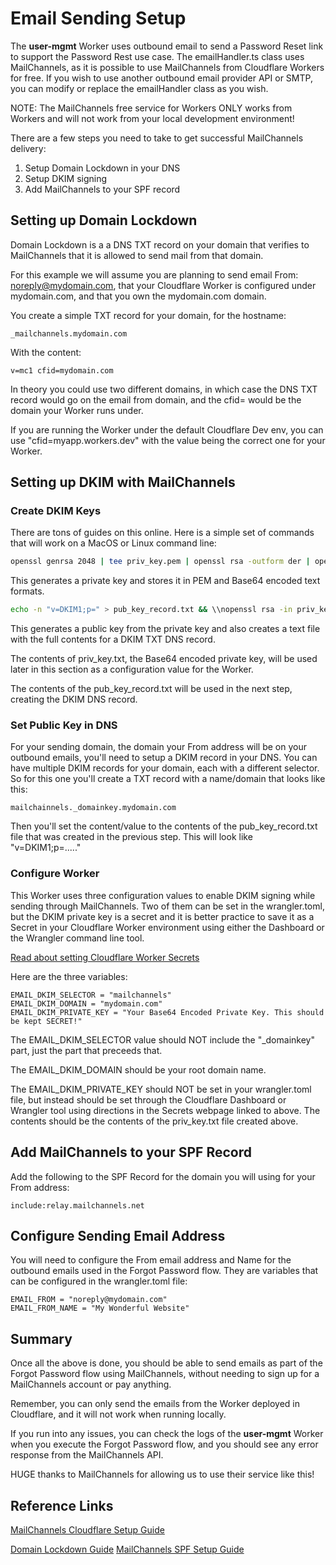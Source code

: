 # Email Sending Setup

The **user-mgmt** Worker uses outbound email to send a Password Reset link to support the Password Rest use case. The emailHandler.ts class uses MailChannels, as it is possible to use MailChannels from Cloudflare Workers for free.  If you wish to use another outbound email provider API or SMTP, you can modify or replace the emailHandler class as you wish.

NOTE: The MailChannels free service for Workers ONLY works from Workers and will not work from your local development environment!


There are a few steps you need to take to get successful MailChannels delivery:

1. Setup Domain Lockdown in your DNS
2. Setup DKIM signing
3. Add MailChannels to your SPF record


## Setting up Domain Lockdown
Domain Lockdown is a a DNS TXT record on your domain that verifies to MailChannels that it is allowed to send mail from that domain.

For this example we will assume you are planning to send email From: noreply@mydomain.com, that your Cloudflare Worker is configured under mydomain.com, and that you own the mydomain.com domain.

You create a simple TXT record for your domain, for the hostname:

```
_mailchannels.mydomain.com
```

With the content:
```
v=mc1 cfid=mydomain.com
```

 In theory you could use two different domains, in which case the DNS TXT record would go on the email from domain, and the cfid= would be the domain your Worker runs under.

 If you are running the Worker under the default Cloudflare Dev env, you can use "cfid=myapp.workers.dev" with the value being the correct one for your Worker.


 ## Setting up DKIM with MailChannels

 ### Create DKIM Keys

There are tons of guides on this online. Here is a simple set of commands that will work on a MacOS or Linux command line:

```bash
openssl genrsa 2048 | tee priv_key.pem | openssl rsa -outform der | openssl base64 -A > priv_key.txt\n
```

This generates a private key and stores it in PEM and Base64 encoded text formats.

```bash
echo -n "v=DKIM1;p=" > pub_key_record.txt && \\nopenssl rsa -in priv_key.pem -pubout -outform der | openssl base64 -A >> pub_key_record.txt\n
```

This generates a public key from the private key and also creates a text file with the full contents for a DKIM TXT DNS record.

The contents of priv_key.txt, the Base64 encoded private key, will be used later in this section as a configuration value for the Worker.

The contents of the pub_key_record.txt will be used in the next step, creating the DKIM DNS record.



### Set Public Key in DNS

For your sending domain, the domain your From address will be on your outbound emails, you'll need to setup a DKIM record in your DNS. You can have multiple DKIM records for your domain, each with a different selector.  So for this one you'll create a TXT record with a name/domain that looks like this:

```
mailchainnels._domainkey.mydomain.com
```

Then you'll set the content/value to the contents of the pub_key_record.txt file that was created in the previous step.  This will look like "v=DKIM1;p=....."


### Configure Worker

This Worker uses three configuration values to enable DKIM signing while sending through MailChannels. Two of them can be set in the wrangler.toml, but the DKIM private key is a secret and it is better practice to save it as a Secret in your Cloudflare Worker environment using either the Dashboard or the Wrangler command line tool.

[Read about setting Cloudflare Worker Secrets](https://developers.cloudflare.com/workers/configuration/secrets/)


Here are the three variables:

```
EMAIL_DKIM_SELECTOR = "mailchannels"
EMAIL_DKIM_DOMAIN = "mydomain.com"
EMAIL_DKIM_PRIVATE_KEY = "Your Base64 Encoded Private Key. This should be kept SECRET!"
```

The EMAIL_DKIM_SELECTOR value should NOT include the "_domainkey" part, just the part that preceeds that.

The EMAIL_DKIM_DOMAIN should be your root domain name.

The EMAIL_DKIM_PRIVATE_KEY should NOT be set in your wrangler.toml file, but instead should be set through the Cloudflare Dashboard or Wrangler tool using directions in the Secrets webpage linked to above.  The contents should be the contents of the priv_key.txt file created above.



## Add MailChannels to your SPF Record
Add the following to the SPF Record for the domain you will using for your From address:

```
include:relay.mailchannels.net
```


## Configure Sending Email Address

You will need to configure the From email address and Name for the outbound emails used in the Forgot Password flow.  They are variables that can be configured in the wrangler.toml file:

```
EMAIL_FROM = "noreply@mydomain.com"
EMAIL_FROM_NAME = "My Wonderful Website"
```



## Summary

Once all the above is done, you should be able to send emails as part of the Forgot Password flow using MailChannels, without needing to sign up for a MailChannels account or pay anything.

Remember, you can only send the emails from the Worker deployed in Cloudflare, and it will not work when running locally.

If you run into any issues, you can check the logs of the **user-mgmt** Worker when you execute the Forgot Password flow, and you should see any error response from the MailChannels API.

HUGE thanks to MailChannels for allowing us to use their service like this!



## Reference Links
[MailChannels Cloudflare Setup Guide](https://support.mailchannels.com/hc/en-us/articles/4565898358413-Sending-Email-from-Cloudflare-Workers-using-MailChannels-Send-API)

[Domain Lockdown Guide](https://support.mailchannels.com/hc/en-us/articles/16918954360845-Secure-your-domain-name-against-spoofing-with-Domain-Lockdown)
[MailChannels SPF Setup Guide](https://support.mailchannels.com/hc/en-us/articles/200262610-Set-up-SPF-Records)
